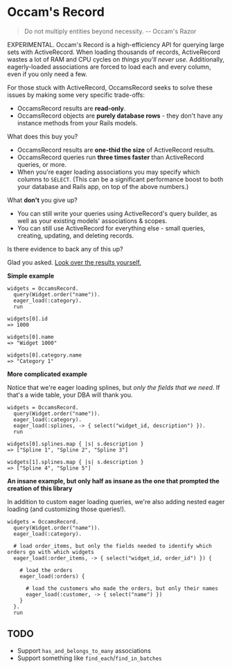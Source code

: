 # Occam's Record

> Do not multiply entities beyond necessity. -- Occam's Razor

EXPERIMENTAL. Occam's Record is a high-efficiency API for querying large sets with ActiveRecord. When loading thousands of records, ActiveRecord wastes a lot of RAM and CPU cycles on *things you'll never use.* Additionally, eagerly-loaded associations are forced to load each and every column, even if you only need a few.

For those stuck with ActiveRecord, OccamsRecord seeks to solve these issues by making some very specific trade-offs:

* OccamsRecord results are **read-only**.
* OccamsRecord objects are **purely database rows** - they don't have any instance methods from your Rails models.

What does this buy you?

* OccamsRecord results are **one-thid the size** of ActiveRecord results.
* OccamsRecord queries run **three times faster** than ActiveRecord queries, or more.
* When you're eager loading associations you may specify which columns to `SELECT`. (This can be a significant performance boost to both your database and Rails app, on top of the above numbers.)

What **don't** you give up?

* You can still write your queries using ActiveRecord's query builder, as well as your existing models' associations & scopes.
* You can still use ActiveRecord for everything else - small queries, creating, updating, and deleting records.

Is there evidence to back any of this up?

Glad you asked. [Look over the results yourself.](https://github.com/jhollinger/occams-record/wiki/Measurements)

**Simple example**

    widgets = OccamsRecord.
      query(Widget.order("name")).
      eager_load(:category).
      run

    widgets[0].id
    => 1000

    widgets[0].name
    => "Widget 1000"

    widgets[0].category.name
    => "Category 1"

**More complicated example**

Notice that we're eager loading splines, but *only the fields that we need*. If that's a wide table, your DBA will thank you.

    widgets = OccamsRecord.
      query(Widget.order("name")).
      eager_load(:category).
      eager_load(:splines, -> { select("widget_id, description") }).
      run

    widgets[0].splines.map { |s| s.description }
    => ["Spline 1", "Spline 2", "Spline 3"]

    widgets[1].splines.map { |s| s.description }
    => ["Spline 4", "Spline 5"]

**An insane example, but only half as insane as the one that prompted the creation of this library**

In addition to custom eager loading queries, we're also adding nested eager loading (and customizing those queries!).

    widgets = OccamsRecord.
      query(Widget.order("name")).
      eager_load(:category).

      # load order_items, but only the fields needed to identify which orders go with which widgets
      eager_load(:order_items, -> { select("widget_id, order_id") }) {

        # load the orders
        eager_load(:orders) {

          # load the customers who made the orders, but only their names
          eager_load(:customer, -> { select("name") })
        }
      }.
      run

## TODO

* Support `has_and_belongs_to_many` associations
* Support something like `find_each`/`find_in_batches`
